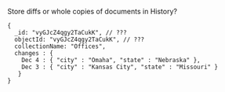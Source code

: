 Store diffs or whole copies of documents in History?

```
{
  _id: "vyGJcZ4qgy2TaCukK", // ???
  objectId: "vyGJcZ4qgy2TaCukK", // ???
  collectionName: "Offices",
  changes : {
    Dec 4 : { "city" : "Omaha", "state" : "Nebraska" },
    Dec 3 : { "city" : "Kansas City", "state" : "Missouri" }
   }
}
```
